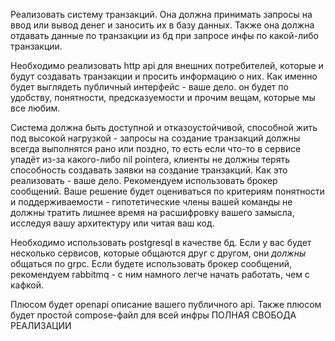 Реализовать систему транзакций. 
Она должна принимать запросы на ввод или вывод денег и заносить их в базу данных. 
Также она должна отдавать данные по транзакции из бд при запросе инфы по какой-либо транзакции.

Необходимо реализовать http api для внешних потребителей, 
которые и будут создавать транзакции и просить информацию о них. 
Как именно будет выглядеть публичный интерфейс - ваше дело. 
он будет по удобству, понятности, предсказуемости и прочим вещам, которые мы все любим.

Система должна быть доступной и отказоустойчивой, 
способной жить под высокой нагрузкой - запросы на создание транзакций должны всегда выполнятся рано или поздно, 
то есть если что-то в сервисе упадёт из-за какого-либо nil pointerа,
клиенты не должны терять способность создавать заявки на создание транзакций.
Как это реализовать - ваше дело. 
Рекомендуем использовать брокер сообщений.
Ваше решение будет оцениваться по критериям понятности и поддерживаемости - гипотетические члены 
вашей команды не должны тратить лишнее время на расшифровку вашего замысла,
исследуя вашу архитектуру или читая ваш код.

Необходимо использовать postgresql в качестве бд.
Если у вас будет несколько сервисов, которые общаются друг с другом,
они _должны_ общаться по grpc.
Если будете использовать брокер сообщений, 
рекомендуем rabbitmq - с ним намного легче начать работать, чем с кафкой.

Плюсом будет openapi описание вашего публичного api.
Также плюсом будет простой compose-файл для всей инфры
ПОЛНАЯ СВОБОДА РЕАЛИЗАЦИИ